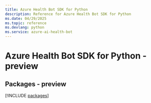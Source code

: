 ```yaml
---
title: Azure Health Bot SDK for Python
description: Reference for Azure Health Bot SDK for Python
ms.date: 04/29/2025
ms.topic: reference
ms.devlang: python
ms.service: azure-ai-health-bot
---
```

# Azure Health Bot SDK for Python - preview
## Packages - preview
[!INCLUDE [packages](health-bot-index.md)]